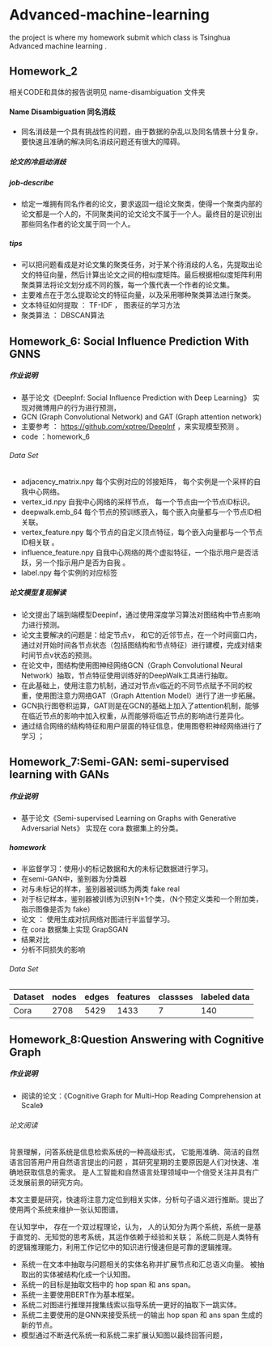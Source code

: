 # Advanced-machine-learning
the project is where my homework submit which class is  Tsinghua Advanced machine learning .

## Homework_2
相关CODE和具体的报告说明见 name-disambiguation 文件夹
#### Name Disambiguation   同名消歧
- 同名消歧是一个具有挑战性的问题，由于数据的杂乱以及同名情景十分复杂，要快速且准确的解决同名消歧问题还有很大的障碍。 

#####  论文的冷启动消歧 
##### job-describe 
- 给定一堆拥有同名作者的论文，要求返回一组论文聚类，使得一个聚类内部的论文都是一个人的，不同聚类间的论文论文不属于一个人。最终目的是识别出那些同名作者的论文属于同一个人。 

##### tips 
- 可以把问题看成是对论文集的聚类任务，对于某个待消歧的人名，先提取出论文的特征向量，然后计算出论文之间的相似度矩阵。最后根据相似度矩阵利用聚类算法将论文划分成不同的簇，每一个簇代表一个作者的论文集。
- 主要难点在于怎么提取论文的特征向量，以及采用哪种聚类算法进行聚类。  
- 文本特征如何提取 ： TF-IDF ， 图表征的学习方法
- 聚类算法 ： DBSCAN算法  

## Homework_6: Social Influence Prediction With GNNS 

##### 作业说明
- 基于论文《DeepInf: Social Influence Prediction with Deep Learning》 实现对微博用户的行为进行预测，
- GCN (Graph Convolutional Network) and GAT (Graph attention network)
- 主要参考 ： https://github.com/xptree/DeepInf ，来实现模型预测 。 
- code ：homework_6
###### Data Set 
- adjacency_matrix.npy   每个实例对应的邻接矩阵， 每个实例是一个采样的自我中心网络。
- vertex_id.npy   自我中心网络的采样节点， 每一个节点由一个节点ID标识。
- deepwalk.emb_64   每个节点的预训练嵌入，每个嵌入向量都与一个节点ID相关联。
- vertex_feature.npy  每个节点的自定义顶点特征，每个嵌入向量都与一个节点ID相关联 。
- influence_feature.npy  自我中心网络的两个虚拟特征，一个指示用户是否活跃，另一个指示用户是否为自我 。 
- label.npy  每个实例的对应标签 

##### 论文模型复现解读
- 论文提出了端到端模型Deepinf，通过使用深度学习算法对图结构中节点影响力进行预测。 
- 论文主要解决的问题是：给定节点v， 和它的近邻节点，在一个时间窗口内，通过对开始时间各节点状态（包括图结构和节点特征）进行建模，完成对结束时间节点v状态的预测。 
- 在论文中，图结构使用图神经网络GCN（Graph Convolutional Neural Network）抽取，节点特征使用训练好的DeepWalk工具进行抽取。
- 在此基础上，使用注意力机制，通过对节点v临近的不同节点赋予不同的权重，使用图注意力网络GAT（Graph Attention Model）进行了进一步拓展。
- GCN执行图卷积运算，GAT则是在GCN的基础上加入了attention机制，能够在临近节点的影响中加入权重，从而能够将临近节点的影响进行差异化。
- 通过结合网络的结构特征和用户层面的特征信息，使用图卷积神经网络进行了学习 ；

## Homework_7:Semi-GAN: semi-supervised learning with GANs

##### 作业说明
- 基于论文《Semi-supervised Learning on Graphs with Generative Adversarial Nets》 实现在 cora 数据集上的分类。 

##### homework  
- 半监督学习：使用小的标记数据和大的未标记数据进行学习。
- 在semi-GAN中，鉴别器为分类器 
- 对与未标记的样本，鉴别器被训练为两类  fake real
- 对于标记样本，鉴别器被训练为识别N+1个类，（N个预定义类和一个附加类，指示图像是否为 fake）
- 论文 ： 使用生成对抗网络对图进行半监督学习。
- 在 cora 数据集上实现 GrapSGAN 
- 结果对比 
- 分析不同损失的影响 

###### Data Set 

Dataset | nodes  | edges | features | classses | labeled data 
---  |---   | ---  | --- |--- |---
Cora | 2708 | 5429 | 1433 | 7 | 140 


## Homework_8:Question Answering with Cognitive Graph

##### 作业说明
- 阅读的论文：《Cognitive Graph for Multi-Hop Reading Comprehension at Scale》

###### 论文阅读
背景理解，问答系统是信息检索系统的一种高级形式， 它能用准确、简洁的自然语言回答用户用自然语言提出的问题 ，其研究星期的主要原因是人们对快速、准确地获取信息的需求。 是人工智能和自然语言处理领域中一个倍受关注并具有广泛发展前景的研究方向。

本文主要是研究，快速将注意力定位到相关实体，分析句子语义进行推断。提出了使用两个系统来维护一张认知图谱。

在认知学中， 存在一个双过程理论，认为， 人的认知分为两个系统，系统一是基于直觉的、无知觉的思考系统，其运作依赖于经验和关联； 系统二则是人类特有的逻辑推理能力，利用工作记忆中的知识进行慢速但是可靠的逻辑推理。

- 系统一在文本中抽取与问题相关的实体名称并扩展节点和汇总语义向量。 被抽取出的实体被结构化成一个认知图。 
- 系统一的目标是抽取文档中的 hop span 和 ans span。
- 系统一主要使用BERT作为基本框架。
- 系统二对图进行推理并搜集线索以指导系统一更好的抽取下一跳实体。
- 系统二主要使用的是GNN来接受系统一的输出 hop span 和 ans span 生成的新的节点。
- 模型通过不断迭代系统一和系统二来扩展认知图以最终回答问题，
